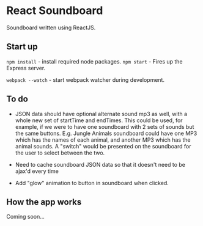 # React Soundboard
Soundboard written using ReactJS.

## Start up
`npm install` - install required node packages.
`npm start` - Fires up the Express server.

`webpack --watch` - start webpack watcher during development.

## To do
- JSON data should have optional alternate sound mp3 as well, with a whole new set of startTime and endTimes. This could be used, for example, if we were to have one soundboard with 2 sets of sounds but the same buttons. E.g. Jungle Animals soundboard could have one MP3 which has the names of each animal, and another MP3 which has the animal sounds. A "switch" would be presented on the soundboard for the user to select between the two.

- Need to cache soundboard JSON data so that it doesn't need to be ajax'd every time
- Add "glow" animation to button in soundboard when clicked.

## How the app works
Coming soon...
